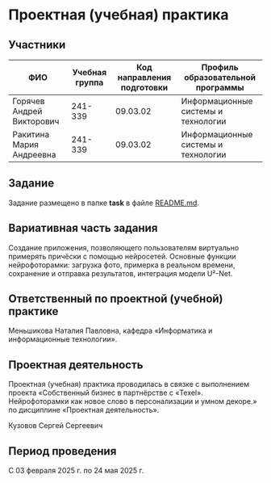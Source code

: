 # Проектная (учебная) практика

## Участники

| ФИО | Учебная группа | Код направления подготовки | Профиль образовательной программы |
|-|-|-|-|
| Горячев Андрей Викторович | 241-339 | 09.03.02 | Информационные системы и технологии |
| Ракитина Мария Андреевна | 241-339 | 09.03.02 | Информационные системы и технологии |

## Задание

Задание размещено в папке **task** в файле [README.md](task/README.md).

## Вариативная часть задания

Создание приложения, позволяющего пользователям виртуально примерять причёски с помощью нейросетей. Основные функции нейрофоторамки: загрузка фото, примерка в реальном времени, сохранение и отправка результатов, интеграция модели U²-Net.

## Ответственный по проектной (учебной) практике

Меньшикова Наталия Павловна, кафедра «Информатика и информационные технологии».

## Проектная деятельность

Проектная (учебная) практика проводилась в связке с выполнением проекта «Собственный бизнес в партнёрстве с «Texel». Нейрофоторамки как новое слово в персонализации и умном декоре.» по дисциплине «Проектная деятельность».

Кузовов Сергей Сергеевич 

## Период проведения

С 03 февраля 2025 г. по 24 мая 2025 г.
